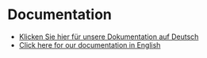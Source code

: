 # Documentation

- [Klicken Sie hier für unsere Dokumentation auf Deutsch](https://github.com/KODI-Kommunen-Digital/KODI.documentation/wiki/1.-Home-(German))
- [Click here for our documentation in English](https://github.com/KODI-Kommunen-Digital/KODI.documentation/wiki/1.-Home)



